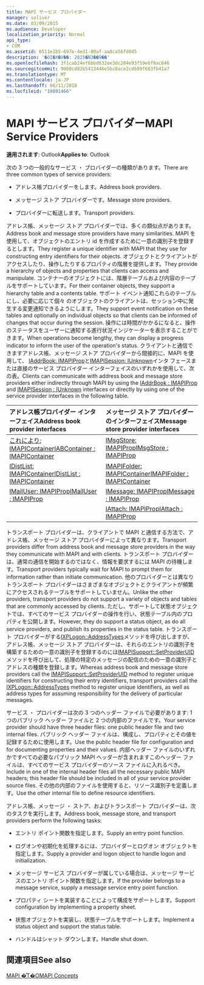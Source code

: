 ```yaml
---
title: MAPI サービス プロバイダー
manager: soliver
ms.date: 03/09/2015
ms.audience: Developer
localization_priority: Normal
api_type:
- COM
ms.assetid: 6511e1b5-697e-4ed1-80af-aa8ca56fd045
description: '�ŏI�X�V��: 2015�N3��9��'
ms.openlocfilehash: 3f1cab24ef6bbd632ee3dc204e93f59e6f9ac846
ms.sourcegitcommit: 9d60cd82b5413446e5bc8ace2cd689f683fb41a7
ms.translationtype: MT
ms.contentlocale: ja-JP
ms.lasthandoff: 06/11/2018
ms.locfileid: "19801466"
---
```

# <a name="mapi-service-providers"></a><span data-ttu-id="96896-103">MAPI サービス プロバイダー</span><span class="sxs-lookup"><span data-stu-id="96896-103">MAPI Service Providers</span></span>

  
  
<span data-ttu-id="96896-104">**適用されます**: Outlook</span><span class="sxs-lookup"><span data-stu-id="96896-104">**Applies to**: Outlook</span></span> 
  
<span data-ttu-id="96896-105">次の 3 つの一般的なサービス ・ プロバイダーの種類があります。</span><span class="sxs-lookup"><span data-stu-id="96896-105">There are three common types of service providers:</span></span>
  
- <span data-ttu-id="96896-106">アドレス帳プロバイダーをします。</span><span class="sxs-lookup"><span data-stu-id="96896-106">Address book providers.</span></span>
    
- <span data-ttu-id="96896-107">メッセージ ストア プロバイダーです。</span><span class="sxs-lookup"><span data-stu-id="96896-107">Message store providers.</span></span>
    
- <span data-ttu-id="96896-108">プロバイダーに転送します。</span><span class="sxs-lookup"><span data-stu-id="96896-108">Transport providers.</span></span>
    
<span data-ttu-id="96896-109">アドレス帳、メッセージ ストア プロバイダーでは、多くの類似点があります。</span><span class="sxs-lookup"><span data-stu-id="96896-109">Address book and message store providers have many similarities.</span></span> <span data-ttu-id="96896-110">MAPI を使用して、オブジェクトのエントリ id を作成するために一意の識別子を登録するとします。</span><span class="sxs-lookup"><span data-stu-id="96896-110">They register a unique identifier with MAPI that they use for constructing entry identifiers for their objects.</span></span> <span data-ttu-id="96896-111">オブジェクトとクライアントがアクセスしたり、操作したりするプロパティの階層を提供します。</span><span class="sxs-lookup"><span data-stu-id="96896-111">They provide a hierarchy of objects and properties that clients can access and manipulate.</span></span> <span data-ttu-id="96896-112">コンテナーのオブジェクトには、階層テーブルおよび内容のテーブルをサポートしています。</span><span class="sxs-lookup"><span data-stu-id="96896-112">For their container objects, they support a hierarchy table and a contents table.</span></span> <span data-ttu-id="96896-113">サポート イベント通知これらのテーブルにし、必要に応じて個々 のオブジェクトのクライアントは、セッション中に発生する変更通知できるようにします。</span><span class="sxs-lookup"><span data-stu-id="96896-113">They support event notification on these tables and optionally on individual objects so that clients can be informed of changes that occur during the session.</span></span> <span data-ttu-id="96896-114">操作には時間がかかるになると、操作のステータスをユーザーに通知する進行状況インジケーターを表示することができます。</span><span class="sxs-lookup"><span data-stu-id="96896-114">When operations become lengthy, they can display a progress indicator to inform the user of the operation's status.</span></span> <span data-ttu-id="96896-115">クライアントと通信できますアドレス帳、メッセージ ストア プロバイダーから間接的に、MAPI を使用して、 [IAddrBook: IMAPIProp](iaddrbookimapiprop.md)と[IMAPISession: IUnknown](imapisessioniunknown.md)インタ フェースまたは直接のサービス プロバイダー インターフェイスのいずれかを使用して、次の表。</span><span class="sxs-lookup"><span data-stu-id="96896-115">Clients can communicate with address book and message store providers either indirectly through MAPI by using the [IAddrBook : IMAPIProp](iaddrbookimapiprop.md) and [IMAPISession : IUnknown](imapisessioniunknown.md) interfaces or directly by using one of the service provider interfaces in the following table.</span></span> 
  
|<span data-ttu-id="96896-116">**アドレス帳プロバイダー インターフェイス**</span><span class="sxs-lookup"><span data-stu-id="96896-116">**Address book provider interfaces**</span></span>|<span data-ttu-id="96896-117">**メッセージ ストア プロバイダーのインターフェイス**</span><span class="sxs-lookup"><span data-stu-id="96896-117">**Message store provider interfaces**</span></span>|
|:-----|:-----|
|[<span data-ttu-id="96896-118">これにより: IMAPIContainer</span><span class="sxs-lookup"><span data-stu-id="96896-118">IABContainer : IMAPIContainer</span></span>](iabcontainerimapicontainer.md) <br/> |[<span data-ttu-id="96896-119">IMsgStore: IMAPIProp</span><span class="sxs-lookup"><span data-stu-id="96896-119">IMsgStore : IMAPIProp</span></span>](imsgstoreimapiprop.md) <br/> |
|[<span data-ttu-id="96896-120">IDistList: IMAPIContainer</span><span class="sxs-lookup"><span data-stu-id="96896-120">IDistList : IMAPIContainer</span></span>](idistlistimapicontainer.md) <br/> |[<span data-ttu-id="96896-121">IMAPIFolder: IMAPIContainer</span><span class="sxs-lookup"><span data-stu-id="96896-121">IMAPIFolder : IMAPIContainer</span></span>](imapifolderimapicontainer.md) <br/> |
|[<span data-ttu-id="96896-122">IMailUser: IMAPIProp</span><span class="sxs-lookup"><span data-stu-id="96896-122">IMailUser : IMAPIProp</span></span>](imailuserimapiprop.md) <br/> |[<span data-ttu-id="96896-123">IMessage: IMAPIProp</span><span class="sxs-lookup"><span data-stu-id="96896-123">IMessage : IMAPIProp</span></span>](imessageimapiprop.md) <br/> |
| <br/> |[<span data-ttu-id="96896-124">IAttach: IMAPIProp</span><span class="sxs-lookup"><span data-stu-id="96896-124">IAttach : IMAPIProp</span></span>](iattachimapiprop.md) <br/> |
   
<span data-ttu-id="96896-125">トランスポート プロバイダーは、クライアントで MAPI と通信する方法で、アドレス帳、メッセージ ストア プロバイダーによって異なります。</span><span class="sxs-lookup"><span data-stu-id="96896-125">Transport providers differ from address book and message store providers in the way they communicate with MAPI and with clients.</span></span> <span data-ttu-id="96896-126">トランスポート プロバイダーは、通常の通信を開始するのではなく、情報を要求するには MAPI の待機します。</span><span class="sxs-lookup"><span data-stu-id="96896-126">Transport providers typically wait for MAPI to prompt them for information rather than initiate communication.</span></span> <span data-ttu-id="96896-127">他のプロバイダーとは異なりトランスポート プロバイダーはさまざまなオブジェクトとクライアントが頻繁にアクセスされるテーブルをサポートしていません。</span><span class="sxs-lookup"><span data-stu-id="96896-127">Unlike the other providers, transport providers do not support a variety of objects and tables that are commonly accessed by clients.</span></span> <span data-ttu-id="96896-128">ただし、サポートして状態オブジェクトでは、すべてのサービス プロバイダーの操作を行い、状態テーブル内のプロパティを公開します。</span><span class="sxs-lookup"><span data-stu-id="96896-128">However, they do support a status object, as do all service providers, and publish its properties in the status table.</span></span> <span data-ttu-id="96896-129">トランスポート プロバイダーがする[IXPLogon::AddressTypes](ixplogon-addresstypes.md)メソッドを呼び出しますが、アドレス帳、メッセージ ストア プロバイダーは、それらのエントリの識別子を構築するための一意の識別子を登録するのには[IMAPISupport::SetProviderUID](imapisupport-setprovideruid.md)メソッドを呼び出して、処理の特定のメッセージの配信のための一意の識別子とアドレスの種類を登録します。</span><span class="sxs-lookup"><span data-stu-id="96896-129">Whereas address book and message store providers call the [IMAPISupport::SetProviderUID](imapisupport-setprovideruid.md) method to register unique identifiers for constructing their entry identifiers, transport providers call the [IXPLogon::AddressTypes](ixplogon-addresstypes.md) method to register unique identifiers, as well as address types for assuming responsibility for the delivery of particular messages.</span></span> 
  
<span data-ttu-id="96896-130">サービス ・ プロバイダーは次の 3 つのヘッダー ファイルで必要があります: 1 つのパブリック ヘッダー ファイルと 2 つの内部のファイルです。</span><span class="sxs-lookup"><span data-stu-id="96896-130">Your service provider should have three header files: one public header file and two internal files.</span></span> <span data-ttu-id="96896-131">パブリック ヘッダー ファイルは、構成し、プロパティとその値を記録するために使用します。</span><span class="sxs-lookup"><span data-stu-id="96896-131">Use the public header file for configuration and for documenting properties and their values.</span></span> <span data-ttu-id="96896-132">内部ヘッダー ファイルのいずれかですべての必要なパブリック MAPI ヘッダーが含まれますこのヘッダー ファイルは、すべてのサービス プロバイダーのソース ファイルに入れるべき。</span><span class="sxs-lookup"><span data-stu-id="96896-132">Include in one of the internal header files all the necessary public MAPI headers; this header file should be included in all of your service provider source files.</span></span> <span data-ttu-id="96896-133">その他の内部のファイルを使用すると、リソース識別子を定義します。</span><span class="sxs-lookup"><span data-stu-id="96896-133">Use the other internal file to define resource identifiers.</span></span>
  
<span data-ttu-id="96896-134">アドレス帳、メッセージ ・ ストア、およびトランスポート プロバイダーは、次のタスクを実行します。</span><span class="sxs-lookup"><span data-stu-id="96896-134">Address book, message store, and transport providers perform the following tasks:</span></span>
  
- <span data-ttu-id="96896-135">エントリ ポイント関数を指定します。</span><span class="sxs-lookup"><span data-stu-id="96896-135">Supply an entry point function.</span></span> 
    
- <span data-ttu-id="96896-136">ログオンや初期化を処理するには、プロバイダーとログオン オブジェクトを指定します。</span><span class="sxs-lookup"><span data-stu-id="96896-136">Supply a provider and logon object to handle logon and initialization.</span></span> 
    
- <span data-ttu-id="96896-137">メッセージ サービス プロバイダーが属している場合は、メッセージ サービスのエントリ ポイント関数を指定します。</span><span class="sxs-lookup"><span data-stu-id="96896-137">If the provider belongs to a message service, supply a message service entry point function.</span></span> 
    
- <span data-ttu-id="96896-138">プロパティ シートを実装することによって構成をサポートします。</span><span class="sxs-lookup"><span data-stu-id="96896-138">Support configuration by implementing a property sheet.</span></span>
    
- <span data-ttu-id="96896-139">状態オブジェクトを実装し、状態テーブルをサポートします。</span><span class="sxs-lookup"><span data-stu-id="96896-139">Implement a status object and support the status table.</span></span> 
    
- <span data-ttu-id="96896-140">ハンドルはシャット ダウンします。</span><span class="sxs-lookup"><span data-stu-id="96896-140">Handle shut down.</span></span>
    
## <a name="see-also"></a><span data-ttu-id="96896-141">関連項目</span><span class="sxs-lookup"><span data-stu-id="96896-141">See also</span></span>



[<span data-ttu-id="96896-142">MAPI �̊T�O</span><span class="sxs-lookup"><span data-stu-id="96896-142">MAPI Concepts</span></span>](mapi-concepts.md)

